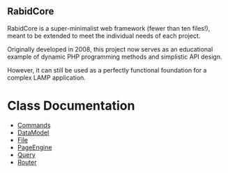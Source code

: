 RabidCore 
------------------------

RabidCore is a super-minimalist web framework (fewer than ten files!), meant to be extended to meet the individual needs of each project.

Originally developed in 2008, this project now serves as an educational example of dynamic PHP programming methods and simplistic API design.

However, it can still be used as a perfectly functional foundation for a complex LAMP application.

Class Documentation
========================

* [Commands](docs/Commands.md)
* [DataModel](docs/DataModel.md)
* [File](docs/File.md)
* [PageEngine](docs/PageEngine.md)
* [Query](docs/Query.md)
* [Router](docs/Router.md)